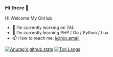 ### Hi there 👋


Hi Welcome My GitHub

- 🔭 I’m currently working on TAL
- 🌱 I’m currently learning PHP / Go / Python / Lua 
- 📫 How to reach me: i@nxx.email

[![Anurag's github stats](https://github-readme-stats.vercel.app/api?username=qiqizjl)](https://github.com/qiqizjl)
[![Top Langs](https://github-readme-stats.vercel.app/api/top-langs/?username=qiqizjl&layout=compact)](https://github.com/qiqizjl)


